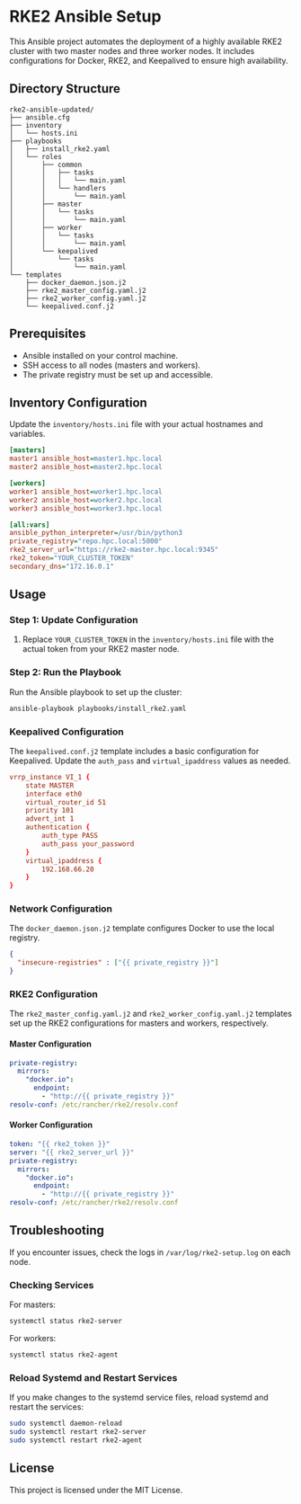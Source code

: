 
# RKE2 Ansible Setup

This Ansible project automates the deployment of a highly available RKE2 cluster with two master nodes and three worker nodes. It includes configurations for Docker, RKE2, and Keepalived to ensure high availability.

## Directory Structure

```
rke2-ansible-updated/
├── ansible.cfg
├── inventory
│   └── hosts.ini
├── playbooks
│   ├── install_rke2.yaml
│   └── roles
│       ├── common
│       │   ├── tasks
│       │   │   └── main.yaml
│       │   └── handlers
│       │       └── main.yaml
│       ├── master
│       │   └── tasks
│       │       └── main.yaml
│       ├── worker
│       │   └── tasks
│       │       └── main.yaml
│       └── keepalived
│           └── tasks
│               └── main.yaml
└── templates
    ├── docker_daemon.json.j2
    ├── rke2_master_config.yaml.j2
    ├── rke2_worker_config.yaml.j2
    └── keepalived.conf.j2
```

## Prerequisites

- Ansible installed on your control machine.
- SSH access to all nodes (masters and workers).
- The private registry must be set up and accessible.

## Inventory Configuration

Update the `inventory/hosts.ini` file with your actual hostnames and variables.

```ini
[masters]
master1 ansible_host=master1.hpc.local
master2 ansible_host=master2.hpc.local

[workers]
worker1 ansible_host=worker1.hpc.local
worker2 ansible_host=worker2.hpc.local
worker3 ansible_host=worker3.hpc.local

[all:vars]
ansible_python_interpreter=/usr/bin/python3
private_registry="repo.hpc.local:5000"
rke2_server_url="https://rke2-master.hpc.local:9345"
rke2_token="YOUR_CLUSTER_TOKEN"
secondary_dns="172.16.0.1"
```

## Usage

### Step 1: Update Configuration

1. Replace `YOUR_CLUSTER_TOKEN` in the `inventory/hosts.ini` file with the actual token from your RKE2 master node.

### Step 2: Run the Playbook

Run the Ansible playbook to set up the cluster:

```bash
ansible-playbook playbooks/install_rke2.yaml
```

### Keepalived Configuration

The `keepalived.conf.j2` template includes a basic configuration for Keepalived. Update the `auth_pass` and `virtual_ipaddress` values as needed.

```conf
vrrp_instance VI_1 {
    state MASTER
    interface eth0
    virtual_router_id 51
    priority 101
    advert_int 1
    authentication {
        auth_type PASS
        auth_pass your_password
    }
    virtual_ipaddress {
        192.168.66.20
    }
}
```

### Network Configuration

The `docker_daemon.json.j2` template configures Docker to use the local registry.

```json
{
  "insecure-registries" : ["{{ private_registry }}"]
}
```

### RKE2 Configuration

The `rke2_master_config.yaml.j2` and `rke2_worker_config.yaml.j2` templates set up the RKE2 configurations for masters and workers, respectively.

#### Master Configuration

```yaml
private-registry:
  mirrors:
    "docker.io":
      endpoint:
        - "http://{{ private_registry }}"
resolv-conf: /etc/rancher/rke2/resolv.conf
```

#### Worker Configuration

```yaml
token: "{{ rke2_token }}"
server: "{{ rke2_server_url }}"
private-registry:
  mirrors:
    "docker.io":
      endpoint:
        - "http://{{ private_registry }}"
resolv-conf: /etc/rancher/rke2/resolv.conf
```

## Troubleshooting

If you encounter issues, check the logs in `/var/log/rke2-setup.log` on each node.

### Checking Services

For masters:

```bash
systemctl status rke2-server
```

For workers:

```bash
systemctl status rke2-agent
```

### Reload Systemd and Restart Services

If you make changes to the systemd service files, reload systemd and restart the services:

```bash
sudo systemctl daemon-reload
sudo systemctl restart rke2-server
sudo systemctl restart rke2-agent
```

## License

This project is licensed under the MIT License.
